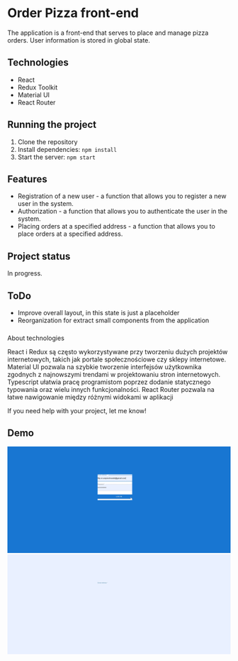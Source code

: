 # Order Pizza front-end

The application is a front-end that serves to place and manage pizza orders. User information is stored in global state.

## Technologies

- React
- Redux Toolkit
- Material UI
- React Router


## Running the project

1. Clone the repository
2. Install dependencies: `npm install`
3. Start the server: `npm start`

## Features

- Registration of a new user - a function that allows you to register a new user in the system.
- Authorization - a function that allows you to authenticate the user in the system.
- Placing orders at a specified address - a function that allows you to place orders at a specified address.

## Project status

In progress.

## ToDo
- Improve overall layout, in this state is just a placeholder
- Reorganization for extract small components from the application



### 
About technologies

React i Redux są często wykorzystywane przy tworzeniu dużych projektów internetowych, takich jak portale społecznościowe czy sklepy internetowe. Material UI pozwala na szybkie tworzenie interfejsów użytkownika zgodnych z najnowszymi trendami w projektowaniu stron internetowych. Typescript ułatwia pracę programistom poprzez dodanie statycznego typowania oraz wielu innych funkcjonalności. React Router pozwala na łatwe nawigowanie między różnymi widokami w aplikacji

If you need help with your project, let me know!


## Demo
![](https://github.com/F-Wojciechowski/Order-Pizza-front-end/blob/main/src/1.gif)
![](https://github.com/F-Wojciechowski/Order-Pizza-front-end/blob/main/src/2.gif)





